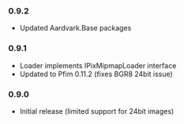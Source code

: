 ### 0.9.2
- Updated Aardvark.Base packages

### 0.9.1
- Loader implements IPixMipmapLoader interface
- Updated to Pfim 0.11.2 (fixes BGR8 24bit issue)

### 0.9.0
- Initial release (limited support for 24bit images)